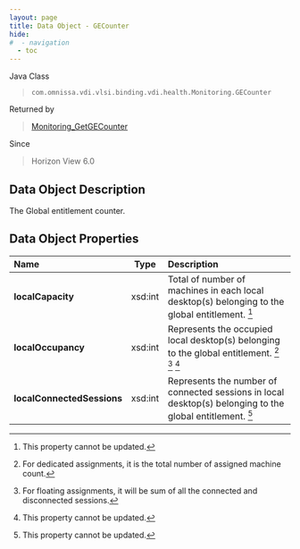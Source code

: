 ```yaml
---
layout: page
title: Data Object - GECounter
hide:
#  - navigation
  - toc
---
```






Java Class
> `com.omnissa.vdi.vlsi.binding.vdi.health.Monitoring.GECounter`

Returned by
> [Monitoring_GetGECounter](vdi.health.Monitoring.md#getGECounter)

Since
> Horizon View 6.0


## Data Object Description

The Global entitlement counter.

## Data Object Properties

 Name | Type | Description
:---|:---:|:---
**localCapacity**|  xsd:int|  Total of number of machines in each local desktop(s) belonging to the global entitlement. [^2]
**localOccupancy**|  xsd:int|  Represents the occupied local desktop(s) belonging to the global entitlement. [^241] [^242] [^2]
**localConnectedSessions**|  xsd:int|  Represents the number of connected sessions in local desktop(s) belonging to the global entitlement. [^2]


 


[^2]: This property cannot be updated.
[^241]: For dedicated assignments, it is the total number of assigned machine count.
[^242]: For floating assignments, it will be sum of all the connected and disconnected sessions.